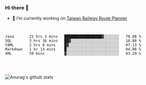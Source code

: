 ### Hi there 👋

- 🔭 I’m currently working on [Taiwan Railway Route Planner](https://github.com/Taiwan-Railway-Route-Planner)

<br/>

<!--START_SECTION:waka-->
```text
Java       21 hrs 3 mins   █████████████████▓░░░░░░░   70.08 % 
SQL        3 hrs 16 mins   ██▓░░░░░░░░░░░░░░░░░░░░░░   10.88 % 
YAML       2 hrs 8 mins    █▓░░░░░░░░░░░░░░░░░░░░░░░   07.13 % 
Markdown   1 hr 13 mins    █░░░░░░░░░░░░░░░░░░░░░░░░   04.08 % 
XML        59 mins         ▓░░░░░░░░░░░░░░░░░░░░░░░░   03.29 % 
```
<!--END_SECTION:waka-->

<br/>
<br/>

![Anurag's github stats](https://github-readme-stats.vercel.app/api?username=DepickereSven&show_icons=true&theme=tokyonight)



<!--
**DepickereSven/DepickereSven** is a ✨ _special_ ✨ repository because its `README.md` (this file) appears on your GitHub profile.

Here are some ideas to get you started:

- 🔭 I’m currently working on ...
- 🌱 I’m currently learning ...
- 👯 I’m looking to collaborate on ...
- 🤔 I’m looking for help with ...
- 💬 Ask me about ...
- 📫 How to reach me: ...
- 😄 Pronouns: ...
- ⚡ Fun fact: ...
-->
